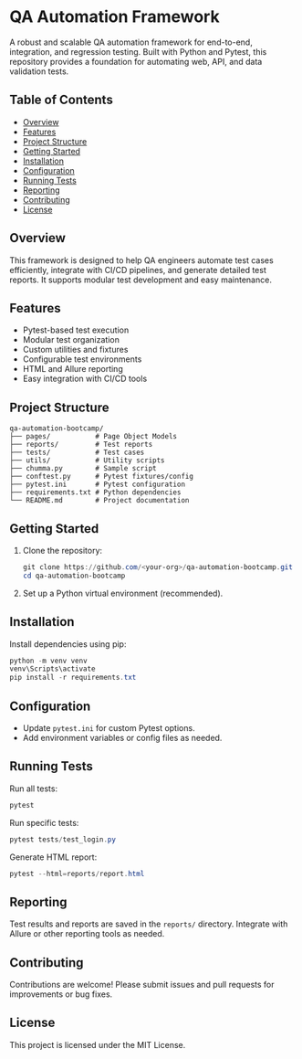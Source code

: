 # QA Automation Framework

A robust and scalable QA automation framework for end-to-end, integration, and regression testing. Built with Python and Pytest, this repository provides a foundation for automating web, API, and data validation tests.

## Table of Contents
- [Overview](#overview)
- [Features](#features)
- [Project Structure](#project-structure)
- [Getting Started](#getting-started)
- [Installation](#installation)
- [Configuration](#configuration)
- [Running Tests](#running-tests)
- [Reporting](#reporting)
- [Contributing](#contributing)
- [License](#license)

## Overview
This framework is designed to help QA engineers automate test cases efficiently, integrate with CI/CD pipelines, and generate detailed test reports. It supports modular test development and easy maintenance.

## Features
- Pytest-based test execution
- Modular test organization
- Custom utilities and fixtures
- Configurable test environments
- HTML and Allure reporting
- Easy integration with CI/CD tools

## Project Structure
```
qa-automation-bootcamp/
├── pages/           # Page Object Models
├── reports/         # Test reports
├── tests/           # Test cases
├── utils/           # Utility scripts
├── chumma.py        # Sample script
├── conftest.py      # Pytest fixtures/config
├── pytest.ini       # Pytest configuration
├── requirements.txt # Python dependencies
└── README.md        # Project documentation
```

## Getting Started
1. Clone the repository:
	```powershell
	git clone https://github.com/<your-org>/qa-automation-bootcamp.git
	cd qa-automation-bootcamp
	```
2. Set up a Python virtual environment (recommended).

## Installation
Install dependencies using pip:
```powershell
python -m venv venv
venv\Scripts\activate
pip install -r requirements.txt
```

## Configuration
- Update `pytest.ini` for custom Pytest options.
- Add environment variables or config files as needed.

## Running Tests
Run all tests:
```powershell
pytest
```
Run specific tests:
```powershell
pytest tests/test_login.py
```
Generate HTML report:
```powershell
pytest --html=reports/report.html
```

## Reporting
Test results and reports are saved in the `reports/` directory. Integrate with Allure or other reporting tools as needed.

## Contributing
Contributions are welcome! Please submit issues and pull requests for improvements or bug fixes.

## License
This project is licensed under the MIT License.